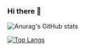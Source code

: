 ### Hi there 👋
![Anurag's GitHub stats](https://github-readme-stats.vercel.app/api?username=lseparatio&show_icons=true&theme=transparent)

[![Top Langs](https://github-readme-stats.vercel.app/api/top-langs/?username=lseparatio)](https://github.com/anuraghazra/github-readme-stats)
